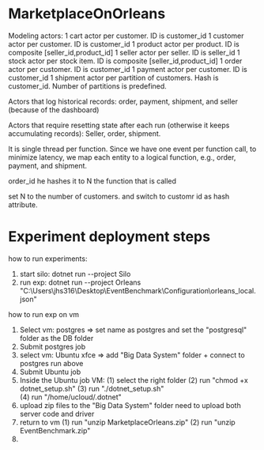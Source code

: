 # MarketplaceOnOrleans

Modeling actors:
1 cart actor per customer. ID is customer_id
1 customer actor per customer. ID is customer_id
1 product actor per product. ID is composite [seller_id,product_id]
1 seller actor per seller. ID is seller_id
1 stock actor per stock item. ID is composite [seller_id,product_id]
1 order actor per customer. ID is customer_id
1 payment actor per customer. ID is customer_id
1 shipment actor per partition of customers. Hash is customer_id. Number of partitions is predefined.


Actors that log historical records:
order, payment, shipment, and seller (because of the dashboard)

Actors that require resetting state after each run (otherwise it keeps accumulating records):
Seller, order, shipment.

It is single thread per function.
Since we have one event per function call, to minimize latency, we map each entity to a logical function, e.g., order, payment, and shipment.


order_id he hashes it to N
the function that is called

set N to the number of customers. and switch to customr id as hash attribute.



# Experiment deployment steps
how to run experiments:
1. start silo:  dotnet run --project Silo
2. run exp:  dotnet run --project Orleans "C:\Users\jhs316\Desktop\EventBenchmark\Configuration\orleans_local.json"

how to run exp on vm
1. Select vm: postgres => set name as postgres and set the "postgresql" folder as the DB folder
2. Submit postgres job
3. select vm: Ubuntu xfce => add "Big Data System" folder + connect to postgres run above
4. Submit Ubuntu job
5. Inside the Ubuntu job VM:
(1) select the right folder
(2) run "chmod +x dotnet_setup.sh"
(3) run "./dotnet_setup.sh"      
(4) run "/home/ucloud/.dotnet"
3. upload zip files to the "Big Data System" folder
need to upload both server code and driver
4. return to vm
(1) run "unzip MarketplaceOrleans.zip"
(2) run "unzip EventBenchmark.zip"
5. 